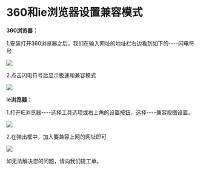# 360和ie浏览器设置兼容模式 
**360浏览器：**

1.安装打开360浏览器之后，我们在输入网址的地址栏右边看到如下的----闪电符号

![](../../../../../image/Elastic-Compute/Virtual-Machine/Windows/360%E5%92%8Cie%E6%B5%8F%E8%A7%88%E5%99%A8%E8%AE%BE%E7%BD%AE%E5%85%BC%E5%AE%B9%E6%A8%A1%E5%BC%8F01.png)

2.点击闪电符号后显示极速和兼容模式

![](../../../../../image/Elastic-Compute/Virtual-Machine/Windows/360%E5%92%8Cie%E6%B5%8F%E8%A7%88%E5%99%A8%E8%AE%BE%E7%BD%AE%E5%85%BC%E5%AE%B9%E6%A8%A1%E5%BC%8F02.png)

**ie浏览器：**

1.打开IE浏览器----选择工具选项或右上角的设置按钮，选择----兼容视图设置。

![](../../../../../image/Elastic-Compute/Virtual-Machine/Windows/360%E5%92%8Cie%E6%B5%8F%E8%A7%88%E5%99%A8%E8%AE%BE%E7%BD%AE%E5%85%BC%E5%AE%B9%E6%A8%A1%E5%BC%8F03.png)

2.在弹出框中，加入要兼容上网的网址即可

![](../../../../../image/Elastic-Compute/Virtual-Machine/Windows/360%E5%92%8Cie%E6%B5%8F%E8%A7%88%E5%99%A8%E8%AE%BE%E7%BD%AE%E5%85%BC%E5%AE%B9%E6%A8%A1%E5%BC%8F04.png)

如无法解决您的问题，请向我们提工单。
